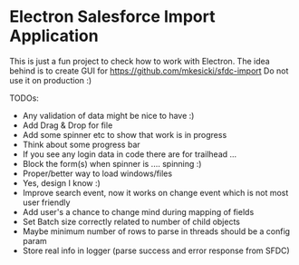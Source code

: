 # Electron Salesforce Import Application

This is just a fun project to check how to work with Electron.
The idea behind is to create GUI for https://github.com/mkesicki/sfdc-import
Do not use it on production :)

TODOs:
- Any validation of data might be nice to have :)
- Add Drag & Drop for file
- Add some spinner etc to show that work is in progress
- Think about some progress bar
- If you see any login data in code there are for trailhead ...
- Block the form(s) when spinner is .... spinning :)
- Proper/better way to load windows/files
- Yes, design I know :)
- Improve search event, now it works on change event which is not most user friendly
- Add user's a chance to change mind during mapping of fields
- Set Batch size correctly related to number of child objects
- Maybe minimum number of rows to parse in threads should be a config param
- Store real info in logger (parse success and error response from SFDC)